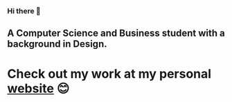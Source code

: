 ### Hi there 👋

## A Computer Science and Business student with a background in Design.
# Check out my work at my personal [website](https://justinzhang.ca/) 😊
